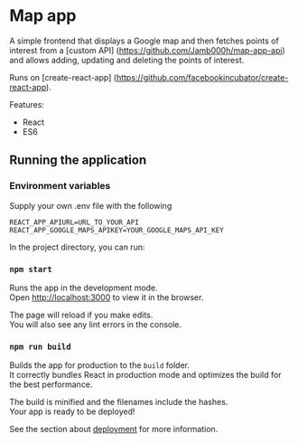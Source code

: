 # Map app

A simple frontend that displays a Google map and then fetches points of interest from a [custom API] (https://github.com/Jamb000h/map-app-api) and allows adding, updating and deleting the points of interest.

Runs on [create-react-app] (https://github.com/facebookincubator/create-react-app).

Features:
- React
- ES6

## Running the application

### Environment variables

Supply your own .env file with the following

```
REACT_APP_APIURL=URL_TO_YOUR_API
REACT_APP_GOOGLE_MAPS_APIKEY=YOUR_GOOGLE_MAPS_API_KEY
```

In the project directory, you can run:

### `npm start`

Runs the app in the development mode.<br>
Open [http://localhost:3000](http://localhost:3000) to view it in the browser.

The page will reload if you make edits.<br>
You will also see any lint errors in the console.

### `npm run build`

Builds the app for production to the `build` folder.<br>
It correctly bundles React in production mode and optimizes the build for the best performance.

The build is minified and the filenames include the hashes.<br>
Your app is ready to be deployed!

See the section about [deployment](#deployment) for more information.
